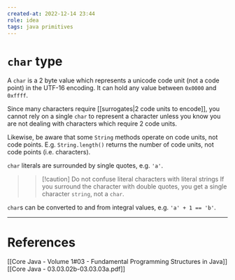 ```yaml
---
created-at: 2022-12-14 23:44
role: idea
tags: java primitives
---
```


# `char` type
A `char` is a 2 byte value which represents a unicode code unit (not a code point) in the UTF-16 encoding. It can hold any value between `0x0000` and `0xffff`.

Since many characters require [[surrogates|2 code units to encode]], you cannot rely on a single `char` to represent a character unless you know you are not dealing with characters which require 2 code units.

Likewise, be aware that some `String` methods operate on code units, not code points. E.g. `String.length()` returns the number of code units, not code points (i.e. characters).

`char` literals are surrounded by single quotes, e.g. `'a'`.

>> [!caution] Do not confuse literal characters with literal strings
>> If you surround the character with double quotes, you get a single character `string`, not a `char`.

`char`s can be converted to and from integral values, e.g. `'a' + 1 == 'b'`.

---
# References

[[Core Java - Volume 1#03 - Fundamental Programming Structures in Java]]
[[Core Java - 03.03.02b-03.03.03a.pdf]]